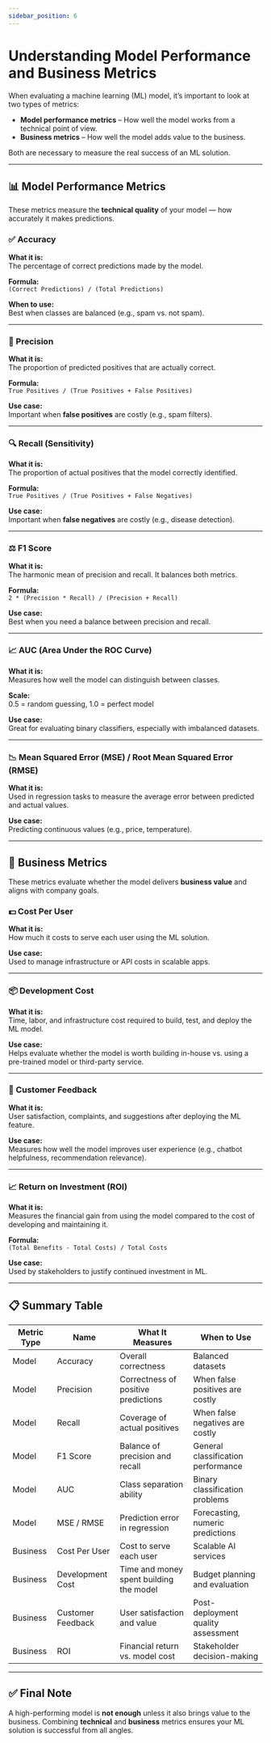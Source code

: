 ```yaml
---
sidebar_position: 6
---
```


# Understanding Model Performance and Business Metrics

When evaluating a machine learning (ML) model, it’s important to look at two types of metrics:

- **Model performance metrics** – How well the model works from a technical point of view.
- **Business metrics** – How well the model adds value to the business.

Both are necessary to measure the real success of an ML solution.

---

## 📊 Model Performance Metrics

These metrics measure the **technical quality** of your model — how accurately it makes predictions.

### ✅ Accuracy
**What it is:**  
The percentage of correct predictions made by the model.

**Formula:**  
`(Correct Predictions) / (Total Predictions)`

**When to use:**  
Best when classes are balanced (e.g., spam vs. not spam).

---

### 🧪 Precision
**What it is:**  
The proportion of predicted positives that are actually correct.

**Formula:**  
`True Positives / (True Positives + False Positives)`

**Use case:**  
Important when **false positives** are costly (e.g., spam filters).

---

### 🔍 Recall (Sensitivity)
**What it is:**  
The proportion of actual positives that the model correctly identified.

**Formula:**  
`True Positives / (True Positives + False Negatives)`

**Use case:**  
Important when **false negatives** are costly (e.g., disease detection).

---

### ⚖️ F1 Score
**What it is:**  
The harmonic mean of precision and recall. It balances both metrics.

**Formula:**  
`2 * (Precision * Recall) / (Precision + Recall)`

**Use case:**  
Best when you need a balance between precision and recall.

---

### 📈 AUC (Area Under the ROC Curve)
**What it is:**  
Measures how well the model can distinguish between classes.

**Scale:**  
0.5 = random guessing, 1.0 = perfect model

**Use case:**  
Great for evaluating binary classifiers, especially with imbalanced datasets.

---

### 📉 Mean Squared Error (MSE) / Root Mean Squared Error (RMSE)
**What it is:**  
Used in regression tasks to measure the average error between predicted and actual values.

**Use case:**  
Predicting continuous values (e.g., price, temperature).

---

## 💼 Business Metrics

These metrics evaluate whether the model delivers **business value** and aligns with company goals.

### 💵 Cost Per User
**What it is:**  
How much it costs to serve each user using the ML solution.

**Use case:**  
Used to manage infrastructure or API costs in scalable apps.

---

### 📦 Development Cost
**What it is:**  
Time, labor, and infrastructure cost required to build, test, and deploy the ML model.

**Use case:**  
Helps evaluate whether the model is worth building in-house vs. using a pre-trained model or third-party service.

---

### 📣 Customer Feedback
**What it is:**  
User satisfaction, complaints, and suggestions after deploying the ML feature.

**Use case:**  
Measures how well the model improves user experience (e.g., chatbot helpfulness, recommendation relevance).

---

### 📈 Return on Investment (ROI)
**What it is:**  
Measures the financial gain from using the model compared to the cost of developing and maintaining it.

**Formula:**  
`(Total Benefits - Total Costs) / Total Costs`

**Use case:**  
Used by stakeholders to justify continued investment in ML.

---

## 📋 Summary Table

| Metric Type | Name              | What It Measures                        | When to Use                        |
| ----------- | ----------------- | --------------------------------------- | ---------------------------------- |
| Model       | Accuracy          | Overall correctness                     | Balanced datasets                  |
| Model       | Precision         | Correctness of positive predictions     | When false positives are costly    |
| Model       | Recall            | Coverage of actual positives            | When false negatives are costly    |
| Model       | F1 Score          | Balance of precision and recall         | General classification performance |
| Model       | AUC               | Class separation ability                | Binary classification problems     |
| Model       | MSE / RMSE        | Prediction error in regression          | Forecasting, numeric predictions   |
| Business    | Cost Per User     | Cost to serve each user                 | Scalable AI services               |
| Business    | Development Cost  | Time and money spent building the model | Budget planning and evaluation     |
| Business    | Customer Feedback | User satisfaction and value             | Post-deployment quality assessment |
| Business    | ROI               | Financial return vs. model cost         | Stakeholder decision-making        |

---

## ✅ Final Note

A high-performing model is **not enough** unless it also brings value to the business. Combining **technical** and **business** metrics ensures your ML solution is successful from all angles.